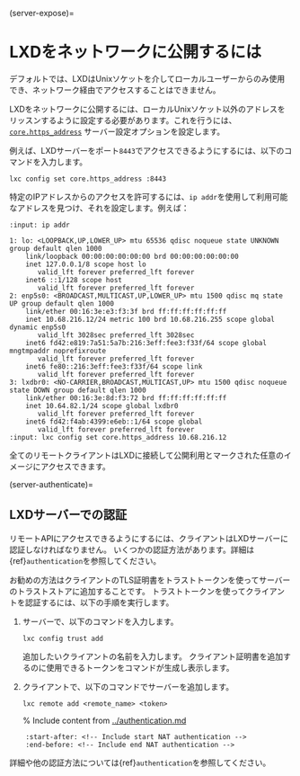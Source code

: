 (server-expose)=
# LXDをネットワークに公開するには

デフォルトでは、LXDはUnixソケットを介してローカルユーザーからのみ使用でき、ネットワーク経由でアクセスすることはできません。

LXDをネットワークに公開するには、ローカルUnixソケット以外のアドレスをリッスンするように設定する必要があります。これを行うには、[`core.https_address`](server) サーバー設定オプションを設定します。

例えば、LXDサーバーをポート`8443`でアクセスできるようにするには、以下のコマンドを入力します。

    lxc config set core.https_address :8443

特定のIPアドレスからのアクセスを許可するには、`ip addr`を使用して利用可能なアドレスを見つけ、それを設定します。例えば：

```{terminal}
:input: ip addr

1: lo: <LOOPBACK,UP,LOWER_UP> mtu 65536 qdisc noqueue state UNKNOWN group default qlen 1000
    link/loopback 00:00:00:00:00:00 brd 00:00:00:00:00:00
    inet 127.0.0.1/8 scope host lo
       valid_lft forever preferred_lft forever
    inet6 ::1/128 scope host
       valid_lft forever preferred_lft forever
2: enp5s0: <BROADCAST,MULTICAST,UP,LOWER_UP> mtu 1500 qdisc mq state UP group default qlen 1000
    link/ether 00:16:3e:e3:f3:3f brd ff:ff:ff:ff:ff:ff
    inet 10.68.216.12/24 metric 100 brd 10.68.216.255 scope global dynamic enp5s0
       valid_lft 3028sec preferred_lft 3028sec
    inet6 fd42:e819:7a51:5a7b:216:3eff:fee3:f33f/64 scope global mngtmpaddr noprefixroute
       valid_lft forever preferred_lft forever
    inet6 fe80::216:3eff:fee3:f33f/64 scope link
       valid_lft forever preferred_lft forever
3: lxdbr0: <NO-CARRIER,BROADCAST,MULTICAST,UP> mtu 1500 qdisc noqueue state DOWN group default qlen 1000
    link/ether 00:16:3e:8d:f3:72 brd ff:ff:ff:ff:ff:ff
    inet 10.64.82.1/24 scope global lxdbr0
       valid_lft forever preferred_lft forever
    inet6 fd42:f4ab:4399:e6eb::1/64 scope global
       valid_lft forever preferred_lft forever
:input: lxc config set core.https_address 10.68.216.12
```

全てのリモートクライアントはLXDに接続して公開利用とマークされた任意のイメージにアクセスできます。

(server-authenticate)=
## LXDサーバーでの認証

リモートAPIにアクセスできるようにするには、クライアントはLXDサーバーに認証しなければなりません。
いくつかの認証方法があります。詳細は{ref}`authentication`を参照してください。

お勧めの方法はクライアントのTLS証明書をトラストトークンを使ってサーバーのトラストストアに追加することです。
トラストトークンを使ってクライアントを認証するには、以下の手順を実行します。

1. サーバーで、以下のコマンドを入力します。

       lxc config trust add

   追加したいクライアントの名前を入力します。
   クライアント証明書を追加するのに使用できるトークンをコマンドが生成し表示します。
1. クライアントで、以下のコマンドでサーバーを追加します。

       lxc remote add <remote_name> <token>

   % Include content from [../authentication.md](../authentication.md)
```{include} ../authentication.md
    :start-after: <!-- Include start NAT authentication -->
    :end-before: <!-- Include end NAT authentication -->
```

詳細や他の認証方法については{ref}`authentication`を参照してください。
